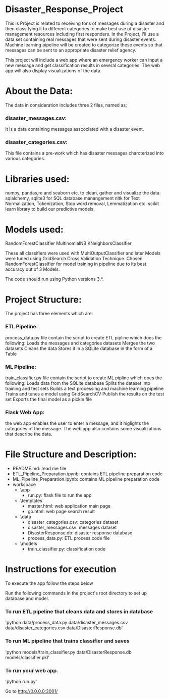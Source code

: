 # Disaster_Response_Project
This is Project is related to receiving tons of messages during a disaster and then classifying it to different categories to make best use of disaster management resources including first responders.
In the Project, I'll use a data set containing real messages that were sent during disaster events. Machine learning pipeline will be created to categorize these events so that messages can be sent to an appropriate disaster relief agency.

This project will include a web app where an emergency worker can input a new message and get classification results in several categories. The web app will also display visualizations of the data.

# About the Data:
The data in consideration includes three 2 files, named as;

### disaster_messages.csv: 
It is a data containing messages asscociated with a disaster event. 
### disaster_categories.csv: 
This file contains a pre-work which has disaster messages charcterized into various categories.

# Libraries used:
numpy, pandas,re and seaborn etc. to clean, gather and visualize the data.
sqlalchemy, sqlite3 for SQL database manangement
nltk for Text Normalization, Tokenization, Stop word removal, Lemmatization etc.
scikit learn library to build our predictive models.

# Models used:
RandomForestClassifier
MultinomialNB
KNeighborsClassifier

These all classifiers were used with MultiOutputClassifier and later Models were tuned using GridSearch Cross Validation Technique.
Chosen RandomForestClassifier for model training in pipeline due to its best accuracy out of 3 Models.

The code should run using Python versions 3.*.

# Project Structure:
The project has three elements which are:

### ETL Pipeline: 
process_data.py file contain the script to create ETL pipline which does the following:
Loads the messages and categories datasets 
Merges the two datasets
Cleans the data
Stores it in a SQLite database in the form of a Table
### ML Pipeline:
train_classifier.py file contain the script to create ML pipline which does the following:
Loads data from the SQLite database
Splits the dataset into training and test sets
Builds a text processing and machine learning pipeline
Trains and tunes a model using GridSearchCV
Publish the results on the test set
Exports the final model as a pickle file
### Flask Web App: 
the web app enables the user to enter a message, and it higlights the categories of the message.
The web app also contains some visualizations that describe the data.

# File Structure and Description:

- README.md: read me file
- ETL_Pipeline_Preparation.ipynb: contains ETL pipeline preparation code
- ML_Pipeline_Preparation.ipynb: contains ML pipeline preparation code
- workspace
	- \app
		- run.py: flask file to run the app
	- \templates
		- master.html: web application main page
		- go.html: web page search result 
	- \data
		- disaster_categories.csv: categories dataset
		- disaster_messages.csv: messages dataset
		- DisasterResponse.db: disaster response database
		- process_data.py: ETL process code file
	- \models
		- train_classifier.py: classification code

# Instructions for execution
To execute the app follow the steps below

Run the following commands in the project's root directory to set up database and model.

### To run ETL pipeline that cleans data and stores in database 
'python data/process_data.py data/disaster_messages.csv data/disaster_categories.csv data/DisasterResponse.db'
### To run ML pipeline that trains classifier and saves 
'python models/train_classifier.py data/DisasterResponse.db models/classifier.pkl'
### To run your web app. 
'python run.py'

Go to http://0.0.0.0:3001/
